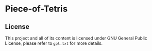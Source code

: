 Piece-of-Tetris
===============

License
-------

This project and all of its content is licensed under GNU General Public License, please refer to `gpl.txt` for more details.
